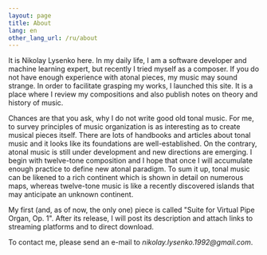 ```yaml
---
layout: page
title: About
lang: en
other_lang_url: /ru/about
---
```


It is Nikolay Lysenko here. In my daily life, I am a software developer and machine learning expert, but recently I tried myself as a composer. If you do not have enough experience with atonal pieces, my music may sound strange. In order to facilitate grasping my works, I launched this site. It is a place where I review my compositions and also publish notes on theory and history of music.

Chances are that you ask, why I do not write good old tonal music. For me, to survey principles of music organization is as interesting as to create musical pieces itself. There are lots of handbooks and articles about tonal music and it looks like its foundations are well-established. On the contrary, atonal music is still under development and new directions are emerging. I begin with twelve-tone composition and I hope that once I will accumulate enough practice to define new atonal paradigm. To sum it up, tonal music can be likened to a rich continent which is shown in detail on numerous maps, whereas twelve-tone music is like a recently discovered islands that may anticipate an unknown continent.

My first (and, as of now, the only one) piece is called "Suite for Virtual Pipe Organ, Op. 1". After its release, I will post its description and attach links to streaming platforms and to direct download.

To contact me, please send an e-mail to _nikolay.lysenko.1992@gmail.com_.
